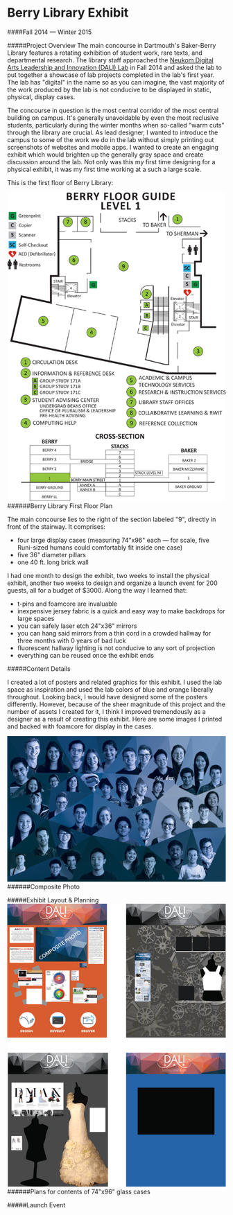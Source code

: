 # Berry Library Exhibit

####Fall 2014 — Winter 2015

#####Project Overview
The main concourse in Dartmouth's Baker-Berry Library features a rotating exhibition of student work, rare texts, and departmental research. The library staff approached the [Neukom Digital Arts Leadership and Innovation (DALI) Lab](http://dali.dartmouth.edu "DALI Home") in Fall 2014 and asked the lab to put together a showcase of lab projects completed in the lab's first year. The lab has "digital" in the name so as you can imagine, the vast majority of the work produced by the lab is not conducive to be displayed in static, physical, display cases.

The concourse in question is the most central corridor of the most central building on campus. It's generally unavoidable by even the most reclusive students, particularly during the winter months when so-called "warm cuts" through the library are crucial. As lead designer, I wanted to introduce the campus to some of the work we do in the lab without simply printing out screenshots of websites and mobile apps. I wanted to create an engaging exhibit which would brighten up the generally gray space and create discussion around the lab. Not only was this my first time designing for a physical exhibit, it was my first time working at a such a large scale.

This is the first floor of Berry Library:

![ffb](/img/berry_fg.jpg  "FFB")
######Berry Library First Floor Plan

The main concourse lies to the right of the section labeled "9", directly in front of the stairway. It comprises:
* four large display cases (measuring 74"x96" each — for scale, five Runi-sized humans could comfortably fit inside one case)
* five 36" diameter pillars
* one 40 ft. long brick wall

I had one month to design the exhibit, two weeks to install the physical exhibit, another two weeks to design and organize a launch event for 200 guests, all for a budget of $3000. Along the way I learned that:
* t-pins and foamcore are invaluable
* inexpensive jersey fabric is a quick and easy way to make backdrops for large spaces
* you can safely laser etch 24"x36" mirrors
* you can hang said mirrors from a thin cord in a crowded hallway for three months with 0 years of bad luck
* fluorescent hallway lighting is not conducive to any sort of projection
* everything can be reused once the exhibit ends

#####Content Details

I created a lot of posters and related graphics for this exhibit. I used the lab space as inspiration and used the lab colors of blue and orange liberally throughout.  Looking back, I would have designed some of the posters differently. However, because of the sheer magnitude of this project and the number of assets I created for it, I think I improved tremendously as a designer as a result of creating this exhibit. Here are some images I printed and backed with foamcore for display in the cases.

![berry_composite](/img/berry_triangle.jpg  "Berry")
######Composite Photo


#####Exhibit Layout & Planning
![berry_casemap](/img/berry_casemap.jpg  "Berry")
######Plans for contents of 74"x96" glass cases

#####Launch Event
